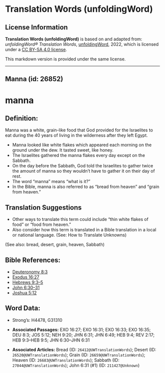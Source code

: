 # Translation Words (unfoldingWord)

## License Information

**Translation Words (unfoldingWord)** is based on and adapted from: _unfoldingWord® Translation Words_, [unfoldingWord](https://unfoldingword.org/utw), 2022, which is licensed under a [CC BY-SA 4.0 license](https://creativecommons.org/licenses/by-sa/4.0/legalcode.en).

This markdown version is provided under the same license.



--------------------------------

## Manna (id: 26852)

manna
=====

Definition:
-----------

Manna was a white, grain\-like food that God provided for the Israelites to eat during the 40 years of living in the wilderness after they left Egypt.

* Manna looked like white flakes which appeared each morning on the ground under the dew. It tasted sweet, like honey.
* The Israelites gathered the manna flakes every day except on the Sabbath.
* On the day before the Sabbath, God told the Israelites to gather twice the amount of manna so they wouldn’t have to gather it on their day of rest.
* The word “manna” means “what is it?”
* In the Bible, manna is also referred to as “bread from heaven” and “grain from heaven.”

Translation Suggestions
-----------------------

* Other ways to translate this term could include “thin white flakes of food” or “food from heaven.”
* Also consider how this term is translated in a Bible translation in a local or national language. (See: How to Translate Unknowns)

(See also: bread, desert, grain, heaven, Sabbath)

Bible References:
-----------------

* [Deuteronomy 8:3](https://ref.ly/Deut8:3)
* [Exodus 16:27](https://ref.ly/Exod16:27)
* [Hebrews 9:3–5](https://ref.ly/Heb9:3-Heb9:5)
* [John 6:30–31](https://ref.ly/John6:30-John6:31)
* [Joshua 5:12](https://ref.ly/Josh5:12)

Word Data:
----------

* Strong’s: H4478, G31310

* **Associated Passages:** EXO 16:27; EXO 16:31; EXO 16:33; EXO 16:35; DEU 8:3; JOS 5:12; NEH 9:20; JHN 6:31; JHN 6:49; HEB 9:4; REV 2:17; HEB 9:3–HEB 9:5; JHN 6:30–JHN 6:31
* **Associated Articles:** Bread (ID: `26412@UWTranslationWords`); Desert (ID: `26520@UWTranslationWords`); Grain (ID: `26659@UWTranslationWords`); Heaven (ID: `26683@UWTranslationWords`); Sabbath (ID: `27044@UWTranslationWords`); John 6:31 (#1) (ID: `211427@Unknown`)

